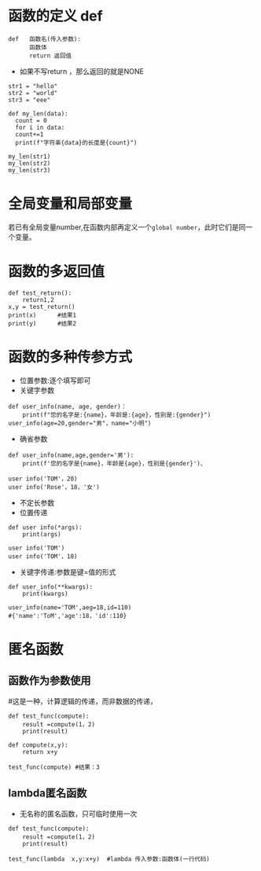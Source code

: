 # 函数的定义 def
```
def   函数名(传入参数):
      函数体
      return 返回值
```
* 如果不写return ，那么返回的就是NONE
```
str1 = "hello"
str2 = "world"
str3 = "eee"

def my_len(data):
  count = 0
  for i in data:
  count+=1
  print(f"字符串{data}的长度是{count}")

my_len(str1)
my_len(str2)
my_len(str3)
```

# 全局变量和局部变量
若已有全局变量number,在函数内部再定义一个```global number```，此时它们是同一个变量。

# 函数的多返回值
```
def test_return():
    return1,2
x,y = test_return()
print(x)      #结果1
print(y)      #结果2
```
# 函数的多种传参方式
* 位置参数:逐个填写即可
* 关键字参数
```
def user_info(name, age, gender)：
	print(f"您的名字是:{name}，年龄是:{age}，性别是:{gender}")
user_info(age=20,gender="男"，name="小明")
```
* 确省参数
```
def user_info(name,age,gender='男'):
	print(f'您的名字是{name}，年龄是{age}，性别是{gender}')、

user info('TOM'，20)
user info('Rose'，18，'女')
```
* 不定长参数
* 位置传递
```
def user info(*args):
	print(args)

user info('TOM')
user info('TOM'，18)
```

* 关键字传递:参数是键=值的形式
```
def user_info(**kwargs):
	print(kwargs)

user_info(name='TOM',aeg=18,id=110)
#{'name':'ToM','age':18，'id':110}
```
# 匿名函数
## 函数作为参数使用
#这是一种，计算逻辑的传递，而非数据的传递，
```
def test_func(compute):
	result =compute(1，2)
	print(result)

def compute(x,y):
	return x+y

test_func(compute) #结果：3

```
## lambda匿名函数
* 无名称的匿名函数，只可临时使用一次
```
def test_func(compute):
	result =compute(1，2)
	print(result)

test_func(lambda  x,y:x+y)  #lambda 传入参数:函数体(一行代码)
```
